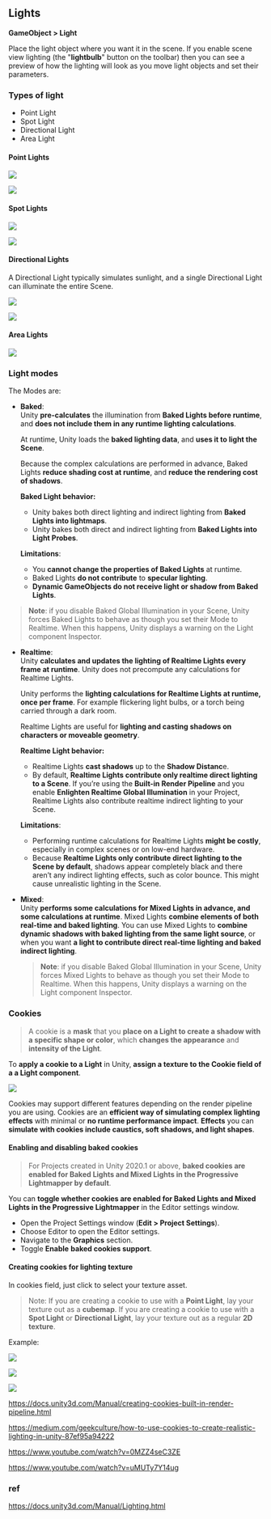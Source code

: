 ## Lights


**GameObject > Light**
 
Place the light object where you want it in the scene. If you enable scene view lighting (the "**lightbulb**" button on the toolbar) then you can see a preview of how the lighting will look as you move light objects and set their parameters.

### Types of light
- Point Light
- Spot Light
- Directional Light
- Area Light

#### Point Lights
![](./img/PointLightDiagram.svg)

![](./img/Light-Point.jpg)

#### Spot Lights

![](./img/SpotLightDiagram.svg)

![](./img/Light-Spot.jpg)

#### Directional Lights
A Directional Light typically simulates sunlight, and a single Directional Light can illuminate the entire Scene.

![](./img/DirectionalLightDiagram.svg)

![](./img/Light-Direct.jpg)

#### Area Lights
![](./img/AreaLightDiagram.svg)


### Light modes
The Modes are:

- **Baked**: \
  Unity **pre-calculates** the illumination from **Baked Lights before runtime**, and **does not include them in any runtime lighting calculations**.
  
  At runtime, Unity loads the **baked lighting data**, and **uses it to light the Scene**. 
  
  Because the complex calculations are performed in advance, Baked Lights **reduce shading cost at runtime**, and **reduce the rendering cost of shadows**.
  
  **Baked Light behavior:**
  - Unity bakes both direct lighting and indirect lighting from **Baked Lights into lightmaps**.
  - Unity bakes both direct and indirect lighting from **Baked Lights into Light Probes**.
  
  **Limitations**:
  - You **cannot change the properties of Baked Lights** at runtime.
  - Baked Lights **do not contribute** to **specular lighting**.
  - **Dynamic GameObjects do not receive light or shadow from Baked Lights**.
  
  
> **Note**: if you disable Baked Global Illumination in your Scene, Unity forces Baked Lights to behave as though you set their Mode to Realtime. When this happens, Unity displays a warning on the Light component Inspector.

- **Realtime**: \
  Unity **calculates and updates the lighting of Realtime Lights every frame at runtime**. Unity does not precompute any calculations for Realtime Lights. 
  
  Unity performs the **lighting calculations for Realtime Lights at runtime, once per frame**. For example  flickering light bulbs, or a torch being carried through a dark room.
  
  Realtime Lights are useful for **lighting and casting shadows on characters or moveable geometry**.
  
  **Realtime Light behavior:**
  - Realtime Lights **cast shadows** up to the **Shadow Distanc**e.
  - By default, **Realtime Lights contribute only realtime direct lighting to a Scene**. If you’re using the **Built-in Render Pipeline**
 and you enable **Enlighten Realtime Global Illumination**
 in your Project, Realtime Lights also contribute realtime indirect lighting to your Scene.

  **Limitations**:
  - Performing runtime calculations for Realtime Lights **might be costly**, especially in complex scenes or on low-end hardware.
  - Because **Realtime Lights only contribute direct lighting to the Scene by default**, shadows appear completely black and there aren’t any indirect lighting effects, such as color bounce. This might cause unrealistic lighting in the Scene.
  
- **Mixed**: \
  Unity **performs some calculations for Mixed Lights in advance, and some calculations at runtime**. Mixed Lights **combine elements of both real-time and baked lighting**. You can use Mixed Lights to **combine dynamic shadows with baked lighting from the same light source**, or when you want **a light to contribute direct real-time lighting and baked indirect lighting**.
  
  > **Note**:  if you disable Baked Global Illumination
 in your Scene, Unity forces Mixed Lights to behave as though you set their Mode to Realtime. When this happens, Unity displays a warning on the Light component Inspector.


### Cookies
> A cookie is a **mask** that you **place on a Light to create a shadow with a specific shape or color**, which **changes the appearance** and **intensity of the Light**. 

To **apply a cookie to a Light** in Unity, **assign a texture to the Cookie field of a a Light component**.

![](./img/cookies.png)

Cookies may support different features depending on the render pipeline you are using.  Cookies are an **efficient way of simulating complex lighting effects** with minimal or **no runtime performance impact**. **Effects** you can **simulate with cookies include caustics, soft shadows, and light shapes**.

#### Enabling and disabling baked cookies
> For Projects created in Unity 2020.1 or above, **baked cookies are enabled for Baked Lights
 and Mixed Lights in the Progressive Lightmapper by default**.
 
You can **toggle whether cookies are enabled for Baked Lights and Mixed Lights in the Progressive Lightmapper** in the Editor settings window.

- Open the Project Settings window (**Edit > Project Settings**).
- Choose Editor to open the Editor settings.
- Navigate to the **Graphics** section.
- Toggle **Enable** **baked cookies support**.

#### Creating cookies for lighting texture
In cookies field, just click to select your texture asset.

> Note: If you are creating a cookie to use with a **Point Light**, lay your texture out as a **cubemap**. If you are creating a cookie to use with a **Spot Light** or **Directional Light**, lay your texture out as a regular **2D texture**.

Example: 

![](./img/Cookie.png)

![](./img/CookieExample.png)




![](./img/cookies_textures.png)

https://docs.unity3d.com/Manual/creating-cookies-built-in-render-pipeline.html

https://medium.com/geekculture/how-to-use-cookies-to-create-realistic-lighting-in-unity-87ef95a94222

https://www.youtube.com/watch?v=0MZZ4seC3ZE

https://www.youtube.com/watch?v=uMUTy7Y14ug

### ref
https://docs.unity3d.com/Manual/Lighting.html


